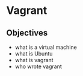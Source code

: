 # Vagrant

## Objectives

* what is a virtual machine
* what is Ubuntu
* what is vagrant
* who wrote vagrant
